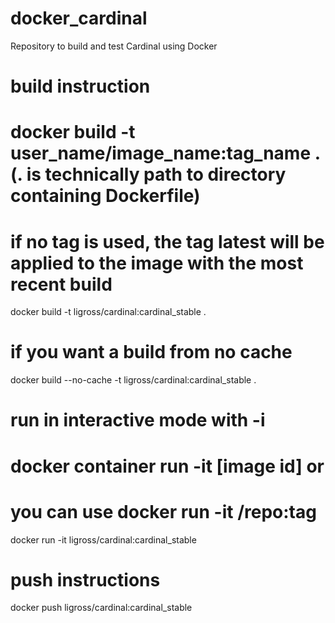 # docker_cardinal
Repository to build and test Cardinal using Docker

# build instruction
# docker build -t user_name/image_name:tag_name . (. is technically path to directory containing Dockerfile)
# if no tag is used, the tag latest will be applied to the image with the most recent build
docker build -t ligross/cardinal:cardinal_stable .
# if you want a build from no cache
docker build --no-cache -t ligross/cardinal:cardinal_stable .


# run in interactive mode with -i 
# docker container run -it [image id] or 
# you can use docker run -it <user>/repo:tag
docker run -it ligross/cardinal:cardinal_stable

# push instructions
docker push ligross/cardinal:cardinal_stable
